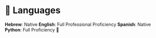 # 💬 Languages

**Hebrew**: Native
**English**: Full Professional Proficiency
**Spanish**: Native
**Python**: Full Proficiency 🐍